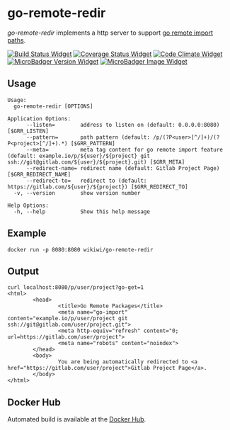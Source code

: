 # go-remote-redir
_go-remote-redir_ implements a http server to support [go remote import paths](https://golang.org/cmd/go/#hdr-Remote_import_paths).

[![Build Status Widget]][Build Status] [![Coverage Status Widget]][Coverage Status] [![Code Climate Widget]][Code Climate] [![MicroBadger Version Widget]][MicroBadger URL]  [![MicroBadger Image Widget]][MicroBadger URL]

[Build Status]: https://travis-ci.org/wikiwi/go-remote-redir
[Build Status Widget]: https://travis-ci.org/wikiwi/go-remote-redir.svg?branch=master
[Coverage Status]: https://coveralls.io/github/wikiwi/go-remote-redir?branch=master
[Coverage Status Widget]: https://coveralls.io/repos/github/wikiwi/go-remote-redir/badge.svg?branch=master
[Code Climate]: https://codeclimate.com/github/wikiwi/go-remote-redir
[Code Climate Widget]: https://codeclimate.com/github/wikiwi/go-remote-redir/badges/gpa.svg
[MicroBadger URL]: http://microbadger.com/#/images/wikiwi/go-remote-redir
[MicroBadger Version Widget]: https://images.microbadger.com/badges/version/wikiwi/go-remote-redir.svg
[MicroBadger Image Widget]: https://images.microbadger.com/badges/image/wikiwi/go-remote-redir.svg

## Usage
    Usage:
      go-remote-redir [OPTIONS]

    Application Options:
          --listen=        address to listen on (default: 0.0.0.0:8080) [$GRR_LISTEN]
          --pattern=       path pattern (default: /p/(?P<user>[^/]+)/(?P<project>[^/]+).*) [$GRR_PATTERN]
          --meta=          meta tag content for go remote import feature (default: example.io/p/${user}/${project} git ssh://git@gitlab.com/${user}/${project}.git) [$GRR_META]
          --redirect-name= redirect name (default: Gitlab Project Page) [$GRR_REDIRECT_NAME]
          --redirect-to=   redirect to (default: https://gitlab.com/${user}/${project}) [$GRR_REDIRECT_TO]
      -v, --version        show version number

    Help Options:
      -h, --help           Show this help message

## Example
    docker run -p 8080:8080 wikiwi/go-remote-redir

## Output
    curl localhost:8080/p/user/project?go-get=1
    <html>
            <head>
                    <title>Go Remote Packages</title>
                    <meta name="go-import" content="example.io/p/user/project git ssh://git@gitlab.com/user/project.git">
                    <meta http-equiv="refresh" content="0; url=https://gitlab.com/user/project">
                    <meta name="robots" content="noindex">
            </head>
            <body>
                    You are being automatically redirected to <a href="https://gitlab.com/user/project">Gitlab Project Page</a>.
            </body>
    </html>

## Docker Hub
Automated build is available at the [Docker Hub](https://hub.docker.com/r/wikiwi/go-remote-redir).

